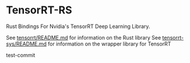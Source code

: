 # TensorRT-RS
Rust Bindings For Nvidia's TensorRT Deep Learning Library.

See [tensorrt/README.md](./tensorrt/README.md) for information on the Rust library
See [tensorrt-sys/README.md](./tensorrt-sys/README.md) for information on the wrapper library for TensorRT

test-commit

